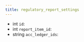 ```yaml
---
title: regulatory_report_settings  
---
```


- int `id`:
- int `report_item_id`:
- string `acc_ledger_ids`:
